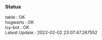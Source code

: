 ### Status


table : OK  
hogwarts : OK  
icy-bot : OK  
Latest Update : 2022-02-02 23:07:47.267552
